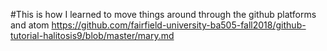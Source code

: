 <!-- This is an HTML comment, which can be used to embed hidden text in a Markdown file. -->
<!-- In the lines that follow, use Markdown to describe the purpose of this tutorial and provide a link back to the original GitHub.md file on GitHub. Don't just write unformatted text, use Markdown to structure your document.  -->
#This is how I learned to move things around through the github platforms and atom  https://github.com/fairfield-university-ba505-fall2018/github-tutorial-halitosis9/blob/master/mary.md
